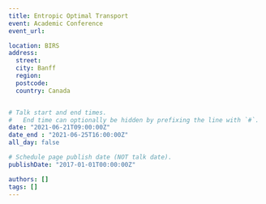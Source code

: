 ```yaml
---
title: Entropic Optimal Transport
event: Academic Conference
event_url:

location: BIRS
address:
  street:
  city: Banff
  region:
  postcode:
  country: Canada


# Talk start and end times.
#   End time can optionally be hidden by prefixing the line with `#`.
date: "2021-06-21T09:00:00Z"
date_end : "2021-06-25T16:00:00Z"
all_day: false

# Schedule page publish date (NOT talk date).
publishDate: "2017-01-01T00:00:00Z"

authors: []
tags: []
---
```

